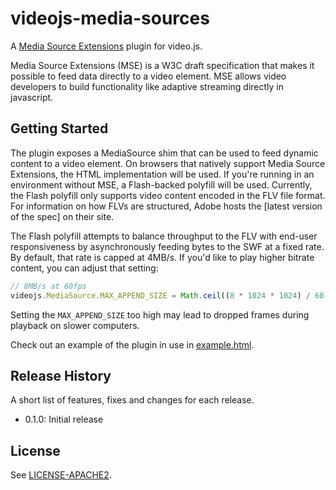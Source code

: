 # videojs-media-sources

A [Media Source Extensions](https://dvcs.w3.org/hg/html-media/raw-file/tip/media-source/media-source.html) plugin for video.js.

Media Source Extensions (MSE) is a W3C draft specification that makes it possible to feed data directly to a video element.
MSE allows video developers to build functionality like adaptive streaming directly in javascript.

## Getting Started

The plugin exposes a MediaSource shim that can be used to feed dynamic content to a video element.
On browsers that natively support Media Source Extensions, the HTML implementation will be used.
If you're running in an environment without MSE, a Flash-backed polyfill will be used.
Currently, the Flash polyfill only supports video content encoded in the FLV file format.
For information on how FLVs are structured, Adobe hosts the [latest version of the spec] on their site.

The Flash polyfill attempts to balance throughput to the FLV with end-user responsiveness by asynchronously feeding bytes to the SWF at a fixed rate.
By default, that rate is capped at 4MB/s.
If you'd like to play higher bitrate content, you can adjust that setting:

```javascript
// 8MB/s at 60fps
videojs.MediaSource.MAX_APPEND_SIZE = Math.ceil((8 * 1024 * 1024) / 60);
```
Setting the `MAX_APPEND_SIZE` too high may lead to dropped frames during playback on slower computers.

Check out an example of the plugin in use in [example.html](example.html).

## Release History

A short list of features, fixes and changes for each release.

 * 0.1.0: Initial release

## License

See [LICENSE-APACHE2](LICENSE-APACHE2).
